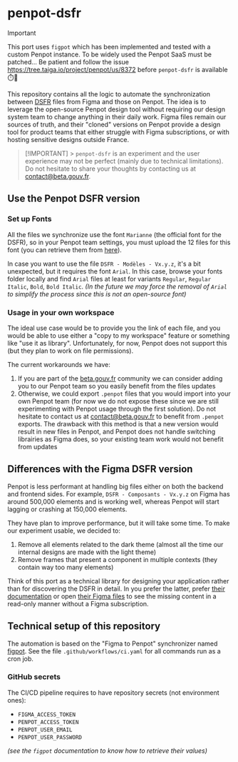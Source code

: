 # penpot-dsfr

> [!IMPORTANT]
> This port uses `figpot` which has been implemented and tested with a custom Penpot instance. To be widely used the Penpot SaaS must be patched... Be patient and follow the issue https://tree.taiga.io/project/penpot/us/8372 before `penpot-dsfr` is available ⏱️🚀

This repository contains all the logic to automate the synchronization between [DSFR](https://github.com/GouvernementFR/dsfr) files from Figma and those on Penpot. The idea is to leverage the open-source Penpot design tool without requiring our design system team to change anything in their daily work. Figma files remain our sources of truth, and their "cloned" versions on Penpot provide a design tool for product teams that either struggle with Figma subscriptions, or with hosting sensitive designs outside France.

> [!IMPORTANT] > `penpot-dsfr` is an experiment and the user experience may not be perfect (mainly due to technical limitations). Do not hesitate to share your thoughts by contacting us at [contact@beta.gouv.fr](mailto:contact@beta.gouv.fr).

## Use the Penpot DSFR version

### Set up Fonts

All the files we synchronize use the font `Marianne` (the official font for the DSFR), so in your Penpot team settings, you must upload the 12 files for this font (you can retrieve them from [here](https://www.systeme-de-design.gouv.fr/fondamentaux/typographie/)).

In case you want to use the file `DSFR - Modèles - Vx.y.z`, it's a bit unexpected, but it requires the font `Arial`. In this case, browse your fonts folder locally and find `Arial` files at least for variants `Regular`, `Regular Italic`, `Bold`, `Bold Italic`. _(In the future we may force the removal of `Arial` to simplify the process since this is not an open-source font)_

### Usage in your own workspace

The ideal use case would be to provide you the link of each file, and you would be able to use either a "copy to my workspace" feature or something like "use it as library". Unfortunately, for now, Penpot does not support this (but they plan to work on file permissions).

The current workarounds we have:

1. If you are part of the [beta.gouv.fr](https://beta.gouv.fr/) community we can consider adding you to our Penpot team so you easily benefit from the files updates
2. Otherwise, we could export `.penpot` files that you would import into your own Penpot team (for now we do not expose these since we are still experimenting with Penpot usage through the first solution). Do not hesitate to contact us at [contact@beta.gouv.fr](mailto:contact@beta.gouv.fr) to benefit from `.penpot` exports. The drawback with this method is that a new version would result in new files in Penpot, and Penpot does not handle switching librairies as Figma does, so your existing team work would not benefit from updates

## Differences with the Figma DSFR version

Penpot is less performant at handling big files either on both the backend and frontend sides. For example, `DSFR - Composants - Vx.y.z` on Figma has around 500,000 elements and is working well, whereas Penpot will start lagging or crashing at 150,000 elements.

They have plan to improve performance, but it will take some time. To make our experiment usable, we decided to:

1. Remove all elements related to the dark theme (almost all the time our internal designs are made with the light theme)
2. Remove frames that present a component in multiple contexts (they contain way too many elements)

Think of this port as a technical library for designing your application rather than for discovering the DSFR in detail. In you prefer the latter, prefer [their documentation](https://www.systeme-de-design.gouv.fr/) or open [their Figma files](https://www.figma.com/@gouvfr) to see the missing content in a read-only manner without a Figma subscription.

## Technical setup of this repository

The automation is based on the "Figma to Penpot" synchronizer named [figpot](https://github.com/sneko/figpot). See the file `.github/workflows/ci.yaml` for all commands run as a cron job.

### GitHub secrets

The CI/CD pipeline requires to have repository secrets (not environment ones):

- `FIGMA_ACCESS_TOKEN`
- `PENPOT_ACCESS_TOKEN`
- `PENPOT_USER_EMAIL`
- `PENPOT_USER_PASSWORD`

_(see the `figpot` documentation to know how to retrieve their values)_
